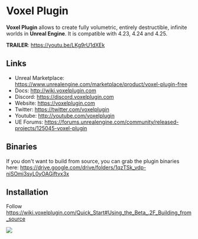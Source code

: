 ﻿# Voxel Plugin

**Voxel Plugin** allows to create fully volumetric, entirely destructible, infinite worlds in **Unreal Engine**.
It is compatible with 4.23, 4.24 and 4.25.

**TRAILER**: https://youtu.be/LKg9rU1dXEk

## Links

- Unreal Marketplace: https://www.unrealengine.com/marketplace/product/voxel-plugin-free
- Docs: http://wiki.voxelplugin.com
- Discord: https://discord.voxelplugin.com
- Website: https://voxelplugin.com
- Twitter: https://twitter.com/voxelplugin
- Youtube: http://youtube.com/voxelplugin
- UE Forums: https://forums.unrealengine.com/community/released-projects/125045-voxel-plugin

## Binaries

If you don't want to build from source, you can grab the plugin binaries here: https://drive.google.com/drive/folders/1qzTSk_vdp-niSOmi3syL0yOAGiftvx3x

## Installation

Follow https://wiki.voxelplugin.com/Quick_Start#Using_the_Beta_.2F_Building_from_source

![](https://i.imgur.com/ZLNNTBQ.jpg)